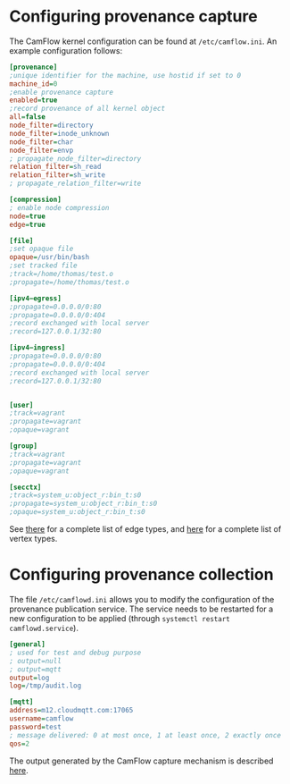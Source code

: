 # Configuring provenance capture


The CamFlow kernel configuration can be found at `/etc/camflow.ini`. An example configuration follows:

``` INI
[provenance]
;unique identifier for the machine, use hostid if set to 0
machine_id=0
;enable provenance capture
enabled=true
;record provenance of all kernel object
all=false
node_filter=directory
node_filter=inode_unknown
node_filter=char
node_filter=envp
; propagate_node_filter=directory
relation_filter=sh_read
relation_filter=sh_write
; propagate_relation_filter=write

[compression]
; enable node compression
node=true
edge=true

[file]
;set opaque file
opaque=/usr/bin/bash
;set tracked file
;track=/home/thomas/test.o
;propagate=/home/thomas/test.o

[ipv4−egress]
;propagate=0.0.0.0/0:80
;propagate=0.0.0.0/0:404
;record exchanged with local server
;record=127.0.0.1/32:80

[ipv4−ingress]
;propagate=0.0.0.0/0:80
;propagate=0.0.0.0/0:404
;record exchanged with local server
;record=127.0.0.1/32:80


[user]
;track=vagrant
;propagate=vagrant
;opaque=vagrant

[group]
;track=vagrant
;propagate=vagrant
;opaque=vagrant

[secctx]
;track=system_u:object_r:bin_t:s0
;propagate=system_u:object_r:bin_t:s0
;opaque=system_u:object_r:bin_t:s0
```

See [there](./edges.md) for a complete list of edge types, and [here](./vertices.md) for a complete list of vertex types.

# Configuring provenance collection

The file `/etc/camflowd.ini` allows you to modify the configuration of the provenance publication service. The service needs to be restarted for a new configuration to be applied (through `systemctl restart camflowd.service`).

``` INI
[general]
; used for test and debug purpose
; output=null
; output=mqtt
output=log
log=/tmp/audit.log

[mqtt]
address=m12.cloudmqtt.com:17065
username=camflow
password=test
; message delivered: 0 at most once, 1 at least once, 2 exactly once
qos=2
```
The output generated by the CamFlow capture mechanism is described [here](./w3c.md).
